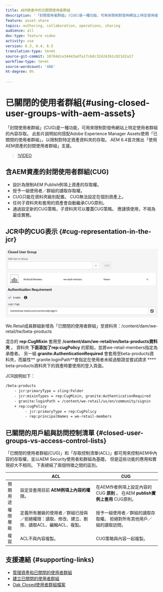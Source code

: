 ```yaml
---
title: AEM資產中的已關閉使用者群組
description: '「封閉使用者群組」(CUG)是一種功能，可用來限制對發佈網站上特定使用者群組的內容存取。 此影片說明如何搭配Adobe Experience Manager Assets使用「已關閉的使用者群組」，以限制對特定資產資料夾的存取。 AEM 6.4首次推出「使用AEM資產的封閉使用者群組」支援。 '
feature: asset-share
topics: authoring, collaboration, operations, sharing
audience: all
doc-type: feature video
activity: use
version: 6.3, 6.4, 6.5
translation-type: tm+mt
source-git-commit: 10784dce34443adfa1fc6dc324242b1c021d2a17
workflow-type: tm+mt
source-wordcount: '486'
ht-degree: 0%

---
```



# 已關閉的使用者群組{#using-closed-user-groups-with-aem-assets}

「封閉使用者群組」(CUG)是一種功能，可用來限制對發佈網站上特定使用者群組的內容存取。 此影片說明如何搭配Adobe Experience Manager Assets使用「已關閉的使用者群組」，以限制對特定資產資料夾的存取。 AEM 6.4首次推出「使用AEM資產的封閉使用者群組」支援。

>[!VIDEO](https://video.tv.adobe.com/v/22155?quality=9&learn=on)

## 含AEM資產的封閉使用者群組(CUG)

* 設計為限制AEM Publish例項上資產的存取權。
* 授予一組使用者／群組的讀取存取權。
* CUG只能在資料夾級別配置。 CUG無法設定在個別資產上。
* 任何子資料夾和套用的資產會自動繼承CUG原則。
* 通過設定新的CUG策略，子資料夾可以覆蓋CUG策略。 應謹慎使用，不視為最佳實務。

## JCR中的CUG表示 {#cug-representation-in-the-jcr}

![JCR中的CUG表示](assets/closed-user-groups/folder-properties-closed-user-groups.png)

We.Retail成員群組新增為「已關閉的使用者群組」至資料夾：/content/dam/we-retail/tw/beta-products

混合的 **rep:CugMixin** 套用至 **/content/dam/we-retail/en/beta-products資料夾** 。 資料夾 **下面添加了rep:cugPolicy** 的節點，並將we-retail-members指定為承擔者。 另一組 **granite:AuthenticationRequired** 會套用至beta-products資料夾，而屬性** granite:loginPath**會指定在使用者未經過驗證並嘗試請求 **** beta-products資料夾下的資產時要使用的登入頁面。

JCR說明如下：

```xml
/beta-products
    - jcr:primaryType = sling:Folder
    - jcr:mixinTypes = rep:CugMixin, granite:AuthenticationRequired
    - granite:loginPath = /content/we-retail/us/en/community/signin
    + rep:cugPolicy
         - jcr:primaryType = rep:CugPolicy
         - rep:principalNames = we-retail-members
```

## 已關閉的用戶組與訪問控制清單 {#closed-user-groups-vs-access-control-lists}

「已關閉的使用者群組(CUG)」和「存取控制清單(ACL)」都可用來控制AEM中內容的存取權，並以AEM Security使用者和群組為基礎。 但是這些功能的應用和實現卻大不相同。 下表總結了兩個特徵之間的區別。

|  | ACL | CUG |
| ----------------- | -------------------------------------------------------------------------------------------------------------------------------- | ----------------------------------------------------------------------------------------------------------------------------- |
| 預期用途 | 設定並套用目前 **AEM例項上內容的權** 限。 | 在AEM作者例項上設定內容的CUG **原則** 。 在AEM **publish實例上套用** CUG原則。 |
| 權限層級 | 定義所有層級的使用者／群組已授與／拒絕權限：讀取、修改、建立、刪除、讀取ACL、編輯ACL、複製。 | 授予一組使用者／群組的讀取存取權。 拒絕對所有其他用戶／組的讀取訪問。 |
| 複寫 | ACL不與內容複製。 | CUG策略與內容一起複製。 |

## 支援連結 {#supporting-links}

* [管理資產和已關閉的使用者群組](https://helpx.adobe.com/experience-manager/6-5/assets/using/managing-assets-touch-ui.html#ClosedUserGroup)
* [建立已關閉的使用者群組](https://helpx.adobe.com/experience-manager/6-5/sites/administering/using/cug.html)
* [Oak Closed使用者群組檔案](https://jackrabbit.apache.org/oak/docs/security/authorization/cug.html)

